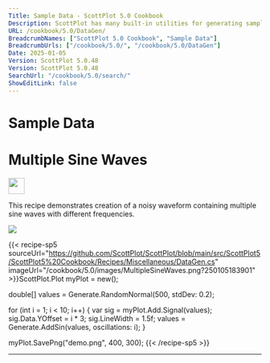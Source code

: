 ```yaml
---
Title: Sample Data - ScottPlot 5.0 Cookbook
Description: ScottPlot has many built-in utilities for generating sample data.
URL: /cookbook/5.0/DataGen/
BreadcrumbNames: ["ScottPlot 5.0 Cookbook", "Sample Data"]
BreadcrumbUrls: ["/cookbook/5.0/", "/cookbook/5.0/DataGen"]
Date: 2025-01-05
Version: ScottPlot 5.0.48
Version: ScottPlot 5.0.48
SearchUrl: "/cookbook/5.0/search/"
ShowEditLink: false
---
```


<h1>Sample Data</h1>


<div class='d-flex align-items-center mt-5'>
<h1 class='me-2 text-dark my-0 border-0'>Multiple Sine Waves</h1>
<a href='/cookbook/5.0/DataGen/MultipleSineWaves' target='_blank'>
<img src='/images/icons/new-window.svg' style='height: 2rem;' class='new-window-icon'>
</a>
</div>

This recipe demonstrates creation of a noisy waveform containing multiple sine waves with different frequencies.

[![](/cookbook/5.0/images/MultipleSineWaves.png?250105183901)](/cookbook/5.0/images/MultipleSineWaves.png?250105183901)

{{< recipe-sp5 sourceUrl="https://github.com/ScottPlot/ScottPlot/blob/main/src/ScottPlot5/ScottPlot5%20Cookbook/Recipes/Miscellaneous/DataGen.cs" imageUrl="/cookbook/5.0/images/MultipleSineWaves.png?250105183901" >}}ScottPlot.Plot myPlot = new();

double[] values = Generate.RandomNormal(500, stdDev: 0.2);

for (int i = 1; i &lt; 10; i++)
{
    var sig = myPlot.Add.Signal(values);
    sig.Data.YOffset = i * 3;
    sig.LineWidth = 1.5f;
    values = Generate.AddSin(values, oscillations: i);
}

myPlot.SavePng("demo.png", 400, 300);
{{< /recipe-sp5 >}}

<hr class='my-5 invisible'>


